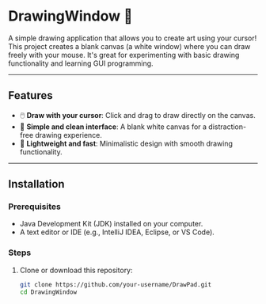 # DrawingWindow 🎨  

A simple drawing application that allows you to create art using your cursor! 
This project creates a blank canvas (a white window) where you can draw freely with your mouse. 
It's great for experimenting with basic drawing functionality and learning GUI programming.

---

## Features  
- 🖱️ **Draw with your cursor**: Click and drag to draw directly on the canvas.  
- 🧼 **Simple and clean interface**: A blank white canvas for a distraction-free drawing experience.  
- 🚀 **Lightweight and fast**: Minimalistic design with smooth drawing functionality.  

---

## Installation  

### Prerequisites  
- Java Development Kit (JDK) installed on your computer.  
- A text editor or IDE (e.g., IntelliJ IDEA, Eclipse, or VS Code).  

### Steps  
1. Clone or download this repository:  
   ```bash  
   git clone https://github.com/your-username/DrawPad.git  
   cd DrawingWindow  
